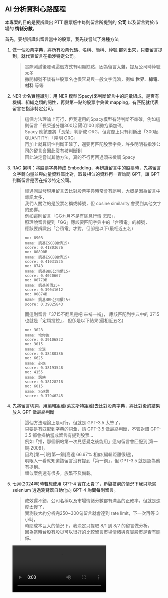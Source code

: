 ## AI 分析資料心路歷程

本專案的目的是要辨識出 PTT 股票版中每則留言所提到的 **公司** 以及留言對於市場的 **情緒分數**。

首先，要想辨識出留言當中的股票，我先後嘗試了幾種方法

1. 做一個股票字典，將所有股票代碼、名稱、簡稱、綽號 都列出來，只要留言提到，就代表留言在指涉特定公司。
   >實際測試後發現這個方式有明顯缺點，因為留言太雜，提及公司時綽號太多<br>
   >撇開綽號不談有些股票名也很容易與一般文字混淆，例如 **世界**、**綠電**、**材料** 等等

2. NER 命名實體識別：用 NER 模型(Spacy)來判斷留言中的詞彙組成，是否有機構、組織之類的詞性，再與第一點的股票字典做 mapping，有匹配就代表留言在指涉特定公司。
   >這個方法理論上可行，但我選用的Spacy模型有時判斷不準確，例如這則留言「長榮送分題300起 陽明100 順勢抱緊加碼」<br>
   >Spacy 應該要將「長榮」判斷成 ORG，但實際上只有判斷出「300起 QUANTITY」「陽明 ORG」<br>
   >再加上就算詞性判斷正確了，還要再匹配股票字典，許多明明有指涉公司的留言會因此沒有被判斷到<br>
   >因此決定嘗試其他方法，真的不行再回過頭來微調 Spacy

3. RAG 架構：將股票字典轉成 Embedding，再辨識留言中的股票時，先將留言文字轉向量並與向量資料庫比對，取最相似的資料再一齊詢問 GPT，讓 GPT 判斷留言是否在指涉特定公司。
   >經過測試發現用留言去比對股票字典時常會有誤判，大概是因為留言中雜訊太多，<br>
   >我們人關注的是股票名稱或綽號，但 cosine similarity 會受到其他文字的影響。<br>
   >例如這則留言「GG九月不是有除息行情 怎麼」，<br>
   >照理說留言提到「GG」應該要匹配字典中的「台積電」的綽號，<br>
   >應該要辨識出「台積電」才對，但卻是以下(最相近五名)<br>
   >```
   >no: 890B
   >name: 凱基ESGBBB債15+
   >score: 0.41803676
   >no: 00890B
   >name: 凱基ESGBBB債15+
   >score: 0.41031525
   >no: 874B
   >name: 凱基BBB公司債15+
   >score: 0.4020667
   >no: 00779B
   >name: 凱基美債25+
   >score: 0.39041612
   >no: 00874B
   >name: 凱基BBB公司債15+
   >score: 0.39025843 
   >```
   >而這則留言「3715不翻黑是吧 來補一補」，
   >應該匹配到字典中的 3715 也就是「定穎投控」，
   >但卻是以下結果(最相近五名)
   >```
   >no: 3028
   >name: 增你強
   >score: 0.39106822
   >no: 3015
   >name: 全漢
   >score: 0.38480386
   >no: 6625
   >name: 必應
   >score: 0.38193548
   >no: 4155
   >name: 訊映
   >score: 0.38128218
   >no: 6015
   >name: 宏遠證
   >score: 0.37946245
   >```

4. 先將留言切詞，用編輯距離(萊文斯特距離)去比對股票字典，將比對後的結果放入 GPT 做最終判斷
   >這個方法理論上是可行，但就是 GPT-3.5 太笨了，<br>
   >只要是有匹配到字典的詞彙，請 GPT-3.5 做最終判斷，不管對錯 GPT-3.5 都會採納當成留言有提到股票...<br>
   >例如「推，那個網站第一次見感覺之後能用」這句留言會匹配到[第一銅:2009]，<br>
   >因為[第一]跟[第一銅]高達 66.67% 相似(編輯距離很短)，<br>
   >明眼人一看就知道該留言沒有提到「第一銅」，但 GPT-3.5 就是認為他有提到。<br>
   >類似案例還有很多，族繁不及備載。<br>

5. 七月(2024年)時若想使用 GPT-4 實在太貴了，黔驢技窮的情況下我只能寫 selenium 透過瀏覽器自動化向 GPT-4 詢問每則留言。
   >成效還不錯，公司名稱以及市場情緒分數都有滿高的正確率，但就是速度太慢了，<br>
   >實測後大約分析完250~300句留言就會達到 rate limit，下一次再等 3 小時，<br>
   >時間成本巨大的情況下，我決定只提取 8/1 到 8/7 的留言做分析，<br>
   >因為當時台股有股災可以很好的比較留言市場情緒與真實股市是否有關係。

   <video controls>
      <source src="./selenium.mov" type="video/mp4">
      Your browser does not support the video tag.
   </video>